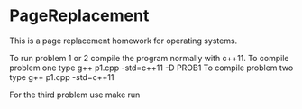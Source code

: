 # PageReplacement

This is a page replacement homework for operating systems. 

To run problem 1 or 2 compile the program normally with c++11.
To compile problem one type g++ p1.cpp -std=c++11 -D PROB1
To compile problem two type g++ p1.cpp -std=c++11

For the third problem use make run
